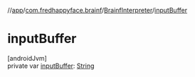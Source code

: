 //[app](../../../index.md)/[com.fredhappyface.brainf](../index.md)/[BrainfInterpreter](index.md)/[inputBuffer](input-buffer.md)

# inputBuffer

[androidJvm]\
private var [inputBuffer](input-buffer.md): [String](https://kotlinlang.org/api/latest/jvm/stdlib/kotlin/-string/index.html)
